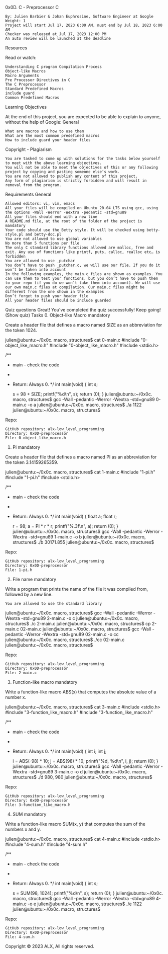 
0x0D. C - Preprocessor
C

    By: Julien Barbier & Johan Euphrosine, Software Engineer at Google
    Weight: 1
    Project will start Jul 17, 2023 6:00 AM, must end by Jul 18, 2023 6:00 AM
    Checker was released at Jul 17, 2023 12:00 PM
    An auto review will be launched at the deadline

Resources

Read or watch:

    Understanding C program Compilation Process
    Object-like Macros
    Macro Arguments
    Pre Processor Directives in C
    The C Preprocessor
    Standard Predefined Macros
    include guard
    Common Predefined Macros

Learning Objectives

At the end of this project, you are expected to be able to explain to anyone, without the help of Google:
General

    What are macros and how to use them
    What are the most common predefined macros
    How to include guard your header files

Copyright - Plagiarism

    You are tasked to come up with solutions for the tasks below yourself to meet with the above learning objectives.
    You will not be able to meet the objectives of this or any following project by copying and pasting someone else’s work.
    You are not allowed to publish any content of this project.
    Any form of plagiarism is strictly forbidden and will result in removal from the program.

Requirements
General

    Allowed editors: vi, vim, emacs
    All your files will be compiled on Ubuntu 20.04 LTS using gcc, using the options -Wall -Werror -Wextra -pedantic -std=gnu89
    All your files should end with a new line
    A README.md file, at the root of the folder of the project is mandatory
    Your code should use the Betty style. It will be checked using betty-style.pl and betty-doc.pl
    You are not allowed to use global variables
    No more than 5 functions per file
    The only C standard library functions allowed are malloc, free and exit. Any use of functions like printf, puts, calloc, realloc etc… is forbidden
    You are allowed to use _putchar
    You don’t have to push _putchar.c, we will use our file. If you do it won’t be taken into account
    In the following examples, the main.c files are shown as examples. You can use them to test your functions, but you don’t have to push them to your repo (if you do we won’t take them into account). We will use our own main.c files at compilation. Our main.c files might be different from the one shown in the examples
    Don’t forget to push your header file
    All your header files should be include guarded

Quiz questions
Great! You've completed the quiz successfully! Keep going! (Show quiz)
Tasks
0. Object-like Macro
mandatory

Create a header file that defines a macro named SIZE as an abbreviation for the token 1024.

julien@ubuntu:~/0x0c. macro, structures$ cat 0-main.c
#include "0-object_like_macro.h"
#include "0-object_like_macro.h"
#include <stdio.h>

/**
 * main - check the code
 *
 * Return: Always 0.
 */
int main(void)
{
    int s;

    s = 98 + SIZE;
    printf("%d\n", s);
    return (0);
}
julien@ubuntu:~/0x0c. macro, structures$ gcc -Wall -pedantic -Werror -Wextra -std=gnu89 0-main.c -o a
julien@ubuntu:~/0x0c. macro, structures$ ./a 
1122
julien@ubuntu:~/0x0c. macro, structures$ 

Repo:

    GitHub repository: alx-low_level_programming
    Directory: 0x0D-preprocessor
    File: 0-object_like_macro.h

1. Pi
mandatory

Create a header file that defines a macro named PI as an abbreviation for the token 3.14159265359.

julien@ubuntu:~/0x0c. macro, structures$ cat 1-main.c
#include "1-pi.h"
#include "1-pi.h"
#include <stdio.h>

/**
 * main - check the code
 *
 * Return: Always 0.
 */
int main(void)
{
    float a;
    float r;

    r = 98;
    a = PI * r * r;
    printf("%.3f\n", a);
    return (0);
}
julien@ubuntu:~/0x0c. macro, structures$ gcc -Wall -pedantic -Werror -Wextra -std=gnu89 1-main.c -o b
julien@ubuntu:~/0x0c. macro, structures$ ./b
30171.855
julien@ubuntu:~/0x0c. macro, structures$ 

Repo:

    GitHub repository: alx-low_level_programming
    Directory: 0x0D-preprocessor
    File: 1-pi.h

2. File name
mandatory

Write a program that prints the name of the file it was compiled from, followed by a new line.

    You are allowed to use the standard library

julien@ubuntu:~/0x0c. macro, structures$ gcc -Wall -pedantic -Werror -Wextra -std=gnu89 2-main.c -o c
julien@ubuntu:~/0x0c. macro, structures$ ./c 
2-main.c
julien@ubuntu:~/0x0c. macro, structures$ cp 2-main.c 02-main.c
julien@ubuntu:~/0x0c. macro, structures$ gcc -Wall -pedantic -Werror -Wextra -std=gnu89 02-main.c -o cc
julien@ubuntu:~/0x0c. macro, structures$ ./cc
02-main.c
julien@ubuntu:~/0x0c. macro, structures$ 

Repo:

    GitHub repository: alx-low_level_programming
    Directory: 0x0D-preprocessor
    File: 2-main.c

3. Function-like macro
mandatory

Write a function-like macro ABS(x) that computes the absolute value of a number x.

julien@ubuntu:~/0x0c. macro, structures$ cat 3-main.c
#include <stdio.h>
#include "3-function_like_macro.h"
#include "3-function_like_macro.h"

/**
 * main - check the code
 *
 * Return: Always 0.
 */
int main(void)
{
    int i;
    int j;

    i = ABS(-98) * 10;
    j = ABS(98) * 10;
    printf("%d, %d\n", i, j);
    return (0);
}
julien@ubuntu:~/0x0c. macro, structures$ gcc -Wall -pedantic -Werror -Wextra -std=gnu89 3-main.c -o d
julien@ubuntu:~/0x0c. macro, structures$ ./d 
980, 980
julien@ubuntu:~/0x0c. macro, structures$ 

Repo:

    GitHub repository: alx-low_level_programming
    Directory: 0x0D-preprocessor
    File: 3-function_like_macro.h

4. SUM
mandatory

Write a function-like macro SUM(x, y) that computes the sum of the numbers x and y.

julien@ubuntu:~/0x0c. macro, structures$ cat 4-main.c
#include <stdio.h>
#include "4-sum.h"
#include "4-sum.h"

/**
 * main - check the code
 *
 * Return: Always 0.
 */
int main(void)
{
    int s;

    s = SUM(98, 1024);
    printf("%d\n", s);
    return (0);
}
julien@ubuntu:~/0x0c. macro, structures$ gcc -Wall -pedantic -Werror -Wextra -std=gnu89 4-main.c -o e
julien@ubuntu:~/0x0c. macro, structures$ ./e 
1122
julien@ubuntu:~/0x0c. macro, structures$ 

Repo:

    GitHub repository: alx-low_level_programming
    Directory: 0x0D-preprocessor
    File: 4-sum.h

Copyright © 2023 ALX, All rights reserved.

